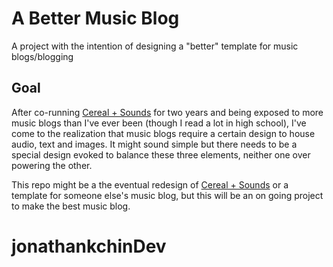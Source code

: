 # A Better Music Blog
A project with the intention of designing a "better" template for music blogs/blogging 

## Goal

After co-running [Cereal + Sounds](www.cerealandsounds.com) for two years and being exposed to more music blogs than I've ever been (though I read a lot in high school), I've come to the realization that music blogs require a certain design to house audio, text and images. It might sound simple but there needs to be a special design evoked to balance these three elements, neither one over powering the other.

This repo might be a the eventual redesign of [Cereal + Sounds](www.cerealandsounds.com) or a template for someone else's music blog, but this will be an on going project to make the best music blog. 
# jonathankchinDev
